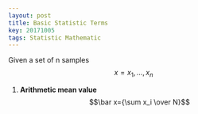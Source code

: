 ```yaml
---
layout: post
title: Basic Statistic Terms
key: 20171005
tags: Statistic Mathematic
---
```


Given a set of n samples $$x={x_1,\ldots,x_n}$$

1. **Arithmetic mean value**
    $$\bar x={\sum x_i \over N}$$
<!--more-->
